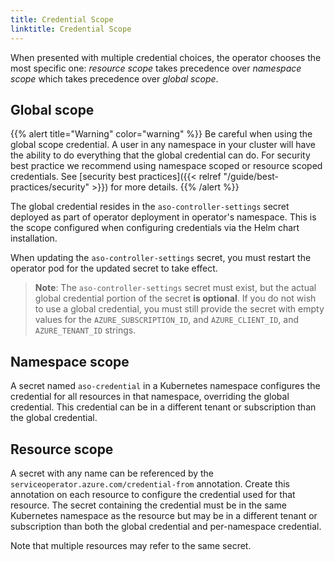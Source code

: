 ```yaml
---
title: Credential Scope
linktitle: Credential Scope
---
```


When presented with multiple credential choices, the operator chooses the most specific one:
_resource scope_ takes precedence over _namespace scope_ which takes precedence over _global scope_.

## Global scope

{{% alert title="Warning" color="warning" %}}
Be careful when using the global scope credential. A user in any namespace in your cluster will have the ability
to do everything that the global credential can do. For security best practice we recommend using namespace scoped
or resource scoped credentials. See [security best practices]({{< relref "/guide/best-practices/security" >}}) for more details.
{{% /alert %}}

The global credential resides in the `aso-controller-settings` secret deployed as part of operator deployment in 
operator's namespace.
This is the scope configured when configuring credentials via the Helm chart installation.

When updating the `aso-controller-settings` secret, you must restart the operator pod for the updated secret to 
take effect.

> **Note**: The `aso-controller-settings` secret must exist, but the actual global credential portion of the secret
> **is optional**. If you do not wish to use a global credential, you must still provide the secret with empty values
> for the `AZURE_SUBSCRIPTION_ID`, and `AZURE_CLIENT_ID`, and `AZURE_TENANT_ID` strings.

## Namespace scope

A secret named `aso-credential` in a Kubernetes namespace configures the credential for all resources in that namespace,
overriding the global credential. This credential can be in a different tenant or subscription than the global credential.

## Resource scope

A secret with any name can be referenced by the `serviceoperator.azure.com/credential-from` annotation.
Create this annotation on each resource to configure the credential used for that resource. 
The secret containing the credential must be in the same Kubernetes namespace as the resource but may be in a different
tenant or subscription than both the global credential and per-namespace credential.

Note that multiple resources may refer to the same secret.
